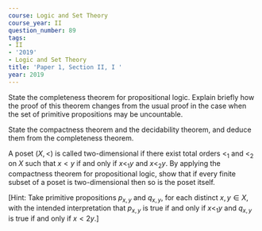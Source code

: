 ```yaml
---
course: Logic and Set Theory
course_year: II
question_number: 89
tags:
- II
- '2019'
- Logic and Set Theory
title: 'Paper 1, Section II, I '
year: 2019
---
```




State the completeness theorem for propositional logic. Explain briefly how the proof of this theorem changes from the usual proof in the case when the set of primitive propositions may be uncountable.

State the compactness theorem and the decidability theorem, and deduce them from the completeness theorem.

A poset $(X,<)$ is called two-dimensional if there exist total orders $<_{1}$ and $<_{2}$ on $X$ such that $x<y$ if and only if $x<_{1} y$ and $x<_{2} y$. By applying the compactness theorem for propositional logic, show that if every finite subset of a poset is two-dimensional then so is the poset itself.

[Hint: Take primitive propositions $p_{x, y}$ and $q_{x, y}$, for each distinct $x, y \in X$, with the intended interpretation that $p_{x, y}$ is true if and only if $x<_{1} y$ and $q_{x, y}$ is true if and only if $x<2 y .]$